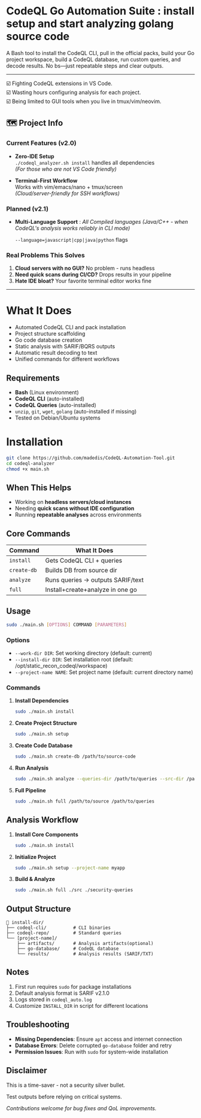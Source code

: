 # CodeQL Go Automation Suite : install setup and start analyzing golang source code

A Bash tool to install the CodeQL CLI, pull in the official packs, build your Go project workspace, build a CodeQL database, run custom queries, and decode results. No bs—just repeatable steps and clear outputs.

---


☑️ Fighting CodeQL extensions in VS Code.  
☑️ Wasting hours configuring analysis for each project.  
☑️ Being limited to GUI tools when you live in tmux/vim/neovim.  

## 🗺️ Project Info

### Current Features (v2.0)
- **Zero-IDE Setup**  
  `./codeql_analyzer.sh install` handles all dependencies  
  *(For those who are not VS Code friendly)*  

- **Terminal-First Workflow**  
  Works with vim/emacs/nano + tmux/screen  
  *(Cloud/server-friendly for SSH workflows)*  
### Planned (v2.1)
- **Multi-Language Support** :  *All Compiled languages (Java/C++ - when CodeQL's analysis works reliably in CLI mode)*
  
  `--language=javascript|cpp|java|python` flags  
 
###  **Real Problems This Solves**  
1. **Cloud servers with no GUI?** No problem - runs headless  
2. **Need quick scans during CI/CD?** Drops results in your pipeline  
3. **Hate IDE bloat?** Your favorite terminal editor works fine  
---

# What It Does
- Automated CodeQL CLI and pack installation
- Project structure scaffolding
- Go code database creation
- Static analysis with SARIF/BQRS outputs
- Automatic result decoding to text
- Unified commands for different workflows

## Requirements
- **Bash** (Linux environment)
- **CodeQL CLI** (auto-installed)
- **CodeQL Queries** (auto-installed)
- `unzip`, `git`, `wget`, `golang` (auto-installed if missing)
- Tested on Debian/Ubuntu systems

# Installation
```bash
git clone https://github.com/madedis/CodeQL-Automation-Tool.git
cd codeql-analyzer
chmod +x main.sh
```
## When This Helps
- Working on **headless servers/cloud instances**
- Needing **quick scans without IDE configuration**
- Running **repeatable analyses** across environments

## Core Commands

| Command | What It Does | 
|---------|--------------|
| `install` | Gets CodeQL CLI + queries | 
| `create-db` | Builds DB from source dir |
| `analyze` | Runs queries → outputs SARIF/text |
| `full` | Install+create+analyze in one go |

## Usage
```bash
sudo ./main.sh [OPTIONS] COMMAND [PARAMETERS]
```

### Options
- `--work-dir DIR`: Set working directory (default: current)
- `--install-dir DIR`: Set installation root (default: /opt/static_recon_codeql/workspace)
- `--project-name NAME`: Set project name (default: current directory name)

### Commands
1. **Install Dependencies**
   ```bash
   sudo ./main.sh install
   ```

2. **Create Project Structure**
   ```bash
   sudo ./main.sh setup
   ```

3. **Create Code Database**
   ```bash
   sudo ./main.sh create-db /path/to/source-code
   ```

4. **Run Analysis**
   ```bash
   sudo ./main.sh analyze --queries-dir /path/to/queries --src-dir /path/to/source
   ```

5. **Full Pipeline**
   ```bash
   sudo ./main.sh full /path/to/source /path/to/queries
   ```

## Analysis Workflow
1. **Install Core Components**
   ```bash
   sudo ./main.sh install
   ```

2. **Initialize Project**
   ```bash
   sudo ./main.sh setup --project-name myapp
   ```

3. **Build & Analyze**
   ```bash
   sudo ./main.sh full ./src ./security-queries
   ```

## Output Structure
```
📂 install-dir/
├── codeql-cli/          # CLI binaries
├── codeql-repo/         # Standard queries
└── [project-name]/
    ├── artifacts/       # Analysis artifacts(optional)
    ├── go-database/     # CodeQL database
    └── results/         # Analysis results (SARIF/TXT)
```

## Notes
1. First run requires `sudo` for package installations
2. Default analysis format is SARIF v2.1.0
3. Logs stored in `codeql_auto.log`
4. Customize `INSTALL_DIR` in script for different locations

## Troubleshooting
- **Missing Dependencies**: Ensure `apt` access and internet connection
- **Database Errors**: Delete corrupted `go-database` folder and retry
- **Permission Issues**: Run with `sudo` for system-wide installation


## Disclaimer 

This is a time-saver - not a security silver bullet.  

Test outputs before relying on critical systems.  

*Contributions welcome for bug fixes and QoL improvements.*  





